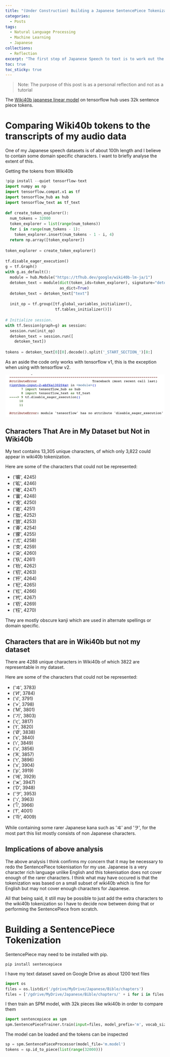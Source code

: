 ```yaml
---
title: "(Under Construction) Building a Japanese SentencePiece Tokenization"
categories:
  - Posts
tags:
  - Natural Language Processing
  - Machine Learning
  - Japanese
collections:
  - Reflection
excerpt: "The first step of Japanese Speech to text is to work out the tokens"
toc: true
toc_sticky: true
---
```

> Note: The purpose of this post is as a personal reflection and not as a tutorial

The [Wiki40b japanese linear model](https://tfhub.dev/google/wiki40b-lm-ja/1) on tensorflow hub uses 32k sentence piece tokens.

# Comparing Wiki40b tokens to the transcripts of my audio data
One of my Japanese speech datasets is of about 100h length and I believe to contain some domain specific characters. I want to briefly analyse the extent of this.

Getting the tokens from Wiki40b

```python
!pip install --quiet tensorflow-text
import numpy as np
import tensorflow.compat.v1 as tf
import tensorflow_hub as hub
import tensorflow_text as tf_text

def create_token_explorer():
  num_tokens = 32000
  token_explorer = list(range(num_tokens))
  for i in range(num_tokens - 1):
    token_explorer.insert(num_tokens - 1 - i, 4)
  return np.array([token_explorer])

token_explorer = create_token_explorer()

tf.disable_eager_execution()
g = tf.Graph()
with g.as_default():
  module = hub.Module("https://tfhub.dev/google/wiki40b-lm-ja/1")
  detoken_text = module(dict(token_ids=token_explorer), signature="detokenization",
                        as_dict=True)
  detoken_text = detoken_text["text"]

  init_op = tf.group([tf.global_variables_initializer(),
                      tf.tables_initializer()])

# Initialize session.
with tf.Session(graph=g) as session:
  session.run(init_op)
  detoken_text = session.run([
    detoken_text])
  
tokens = detoken_text[0][0].decode().split('_START_SECTION_')[8:]
```

As an aside the code only works with tensorflow v1, this is the exception when using with tensorflow v2.

![image1](/assets/images/2021-02-19-building-japanese-sentence-piece-tokenization/image1.jpg)

## Characters That Are in My Dataset but Not in Wiki40b
My text contains 13,305 unique characters, of which only 3,822 could appear in wiki40b tokenization.

Here are some of the characters that could not be represented:
* ('曠', 4245)
* ('昿', 4246)
* ('曦', 4247)
* ('曩', 4248)
* ('曵', 4250)
* ('曷', 4251)
* ('朏', 4252)
* ('朖', 4253)
* ('朞', 4254)
* ('朦', 4255)
* ('朮', 4258)
* ('朿', 4259)
* ('朶', 4260)
* ('杁', 4261)
* ('朸', 4262)
* ('朷', 4263)
* ('杆', 4264)
* ('杞', 4265)
* ('杠', 4266)
* ('杙', 4267)
* ('杤', 4269)
* ('枉', 4270)

They are mostly obscure kanji which are used in alternate spellings or domain specific.

## Characters that are in Wiki40b but not my dataset
There are 4288 unique characters in Wiki40b of which 3822 are representable in my dataset.

Here are some of the characters that could not be represented:
* ('ヰ', 3783)
* ('И', 3784)
* ('ป', 3791)
* ('»', 3798)
* ('M', 3801)
* ('기', 3803)
* ('ς', 3817)
* ('t', 3820)
* ('Ø', 3838)
* ('ε', 3840)
* ('เ', 3849)
* ('อ', 3856)
* ('Ἀ', 3857)
* ('τ', 3896)
* ('x', 3904)
* ('p', 3919)
* ('에', 3929)
* ('ж', 3947)
* ('D', 3948)
* ('ヲ', 3953)
* ('ว', 3963)
* ('โ', 3966)
* ('f', 4001)
* ('하', 4009)
 
While containing some rarer Japanese kana such as 'ヰ' and 'ヲ', for the most part this list mostly consists of non Japanese characters.
 
## Implications of above analysis
The above analysis I think confirms my concern that it may be necessary to redo the SentencePiece tokenisation for my use. Japanese is a very character rich language unlike English and this tokenisation does not cover enough of the rarer characters. I think what may have occured is that the tokenization was based on a small subset of wiki40b which is fine for English but may not cover enough characters for Japanese.
 
 All that being said, it still may be possible to just add the extra characters to the wiki40b tokenization so I have to decide now between doing that or performing the SentencePiece from scratch.
 
 # Building a SentencePiece Tokenization
 SentencePiece may need to be installed with pip.
 ```
 pip install sentencepiece
 ```
 
I have my text dataset saved on Google Drive as about 1200 text files
```python
import os
files = os.listdir('/gdrive/MyDrive/Japanese/Bible/chapters')
files = ['/gdrive/MyDrive/Japanese/Bible/chapters/' + i for i in files if '.txt' in i]
```
I then train an SPM model, with 32k pieces like wiki40b in order to compare them
```python
import sentencepiece as spm
spm.SentencePieceTrainer.train(input=files, model_prefix='m', vocab_size=32000)
```
The model can be loaded and the tokens can be inspected
```python
sp = spm.SentencePieceProcessor(model_file='m.model')
tokens = sp.id_to_piece(list(range(32000)))
```


